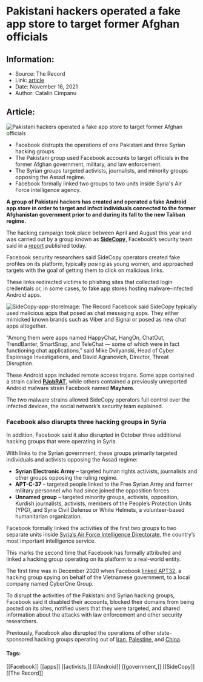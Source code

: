 # Pakistani hackers operated a fake app store to target former Afghan officials
### 

## Information:
+ Source: The Record
+ Link: [article](https://therecord.media/pakistani-hackers-operated-a-fake-app-store-to-target-former-afghan-officials/)
+ Date: November 16, 2021
+ Author: Catalin Cimpanu


## Article:
![Pakistani hackers operated a fake app store to target former Afghan officials](https://therecord.media/wp-content/uploads/2021/11/Kabul-Afghanistan.jpg)

* Facebook distrupts the operations of one Pakistani and three Syrian hacking groups.
* The Pakistani group used Facebook accounts to target officials in the former Afghan government, military, and law enforcement.
* The Syrian groups targeted activists, journalists, and minority groups opposing the Assad regime.
* Facebook formally linked two groups to two units inside Syria's Air Force intelligence agency.


**A group of Pakistani hackers has created and operated a fake Android app store in order to target and infect individuals connected to the former Afghanistan government prior to and during its fall to the new Taliban regime.**


The hacking campaign took place between April and August this year and was carried out by a group known as [**SideCopy**](https://apt.thaicert.or.th/cgi-bin/showcard.cgi?g=SideCopy), Facebook’s security team said in a [report](https://about.fb.com/news/2021/11/taking-action-against-hackers-in-pakistan-and-syria/) published today.


Facebook security researchers said SideCopy operators created fake profiles on its platform, typically posing as young women, and approached targets with the goal of getting them to click on malicious links.


These links redirected victims to phishing sites that collected login credentials or, in some cases, to fake app stores hosting malware-infected Android apps.


![SideCopy-app-store](https://www-therecord.recfut.com/wp-content/uploads/2021/11/SideCopy-app-store.png)Image: The Record
Facebook said SideCopy typically used malicious apps that posed as chat messaging apps. They either mimicked known brands such as Viber and Signal or posed as new chat apps altogether.


“Among them were apps named HappyChat, HangOn, ChatOut, TrendBanter, SmartSnap, and TeleChat — some of which were in fact functioning chat applications,” said Mike Dvilyanski, Head of Cyber Espionage Investigations, and David Agranovich, Director, Threat Disruption.


These Android apps included remote access trojans. Some apps contained a strain called [**PJobRAT**](https://labs.k7computing.com/index.php/pjobrat-spyware-in-guise/), while others contained a previously unreported Android malware strain Facebook named **Mayhem**.


The two malware strains allowed SideCopy operators full control over the infected devices, the social network’s security team explained.


### Facebook also disrupts three hacking groups in Syria


In addition, Facebook said it also disrupted in October three additional hacking groups that were operating in Syria.


With links to the Syrian government, these groups primarily targeted individuals and activists opposing the Assad regime:


* **Syrian Electronic Army** – targeted human rights activists, journalists and other groups opposing the ruling regime.
* **APT-C-37** – targeted people linked to the Free Syrian Army and former military personnel who had since joined the opposition forces
* **Unnamed group** – targeted minority groups, activists, opposition, Kurdish journalists, activists, members of the People’s Protection Units (YPG), and Syria Civil Defense or White Helmets, a volunteer-based humanitarian organization.


Facebook formally linked the activities of the first two groups to two separate units inside [Syria’s Air Force Intelligence Directorate](https://en.wikipedia.org/wiki/Air_Force_Intelligence_Directorate), the country’s most important intelligence service.


This marks the second time that Facebook has formally attributed and linked a hacking group operating on its platform to a real-world entity.


The first time was in December 2020 when Facebook [linked APT32](https://about.fb.com/news/2020/12/taking-action-against-hackers-in-bangladesh-and-vietnam/), a hacking group spying on behalf of the Vietnamese government, to a local company named CyberOne Group.


To disrupt the activities of the Pakistani and Syrian hacking groups, Facebook said it disabled their accounts, blocked their domains from being posted on its sites, notified users that they were targeted, and shared information about the attacks with law enforcement and other security researchers.


Previously, Facebook also disrupted the operations of other state-sponsored hacking groups operating out of [Iran](https://therecord.media/facebook-disrupts-iranian-group-targeting-us-defense-and-aerospace-sectors/), [Palestine](https://therecord.media/facebook-disrupts-two-nation-state-groups-operating-out-of-palestine/), and [China](https://therecord.media/facebook-disrupts-beijings-uyghur-hacking-campaign/).





#### Tags:
[[Facebook]] [[apps]] [[activists,]] [[Android]] [[government,]] [[SideCopy]] [[The Record]]

